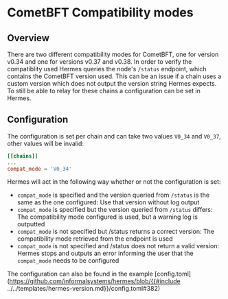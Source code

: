 # CometBFT Compatibility modes

## Overview

There are two different compatibility modes for CometBFT, one for version v0.34 and one for versions v0.37 and v0.38. In order to verify the compatiblity used Hermes queries the node's `/status` endpoint, which contains the CometBFT version used. This can be an issue if a chain uses a custom version which does not output the version string Hermes expects. To still be able to relay for these chains a configuration can be set in Hermes.

## Configuration

The configuration is set per chain and can take two values `V0_34` and `V0_37`, other values will be invalid:

```toml
[[chains]]
...
compat_mode = 'V0_34'
```

Hermes will act in the following way whether or not the configuration is set:

* `compat_mode` is specified and the version queried from `/status` is the same as the one configured: Use that version without log output
* `compat_mode` is specified but the version queried from `/status` differs: The compatibility mode configured is used, but a warning log is outputted
* `compat_mode` is not specified but /status returns a correct version: The compatibility mode  retrieved from the endpoint is used
* `compat_mode` is not specified and /status does not return a valid version: Hermes stops and outputs an error informing the user that the `compat_mode` needs to be configured

The configuration can also be found in the example [config.toml](https://github.com/informalsystems/hermes/blob/{{#include ../../templates/hermes-version.md}}/config.toml#382)